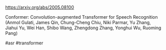 https://arxiv.org/abs/2005.08100

Conformer: Convolution-augmented Transformer for Speech Recognition (Anmol Gulati, James Qin, Chung-Cheng Chiu, Niki Parmar, Yu Zhang, Jiahui Yu, Wei Han, Shibo Wang, Zhengdong Zhang, Yonghui Wu, Ruoming Pang)

#asr #transformer 